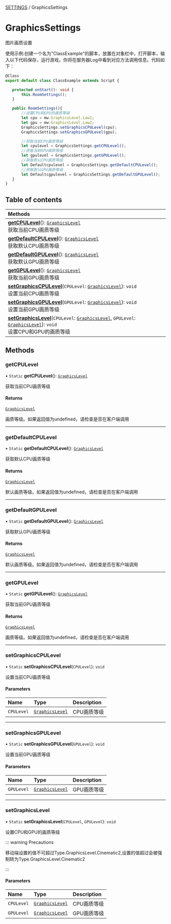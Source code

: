 [SETTINGS](../groups/Core.SETTINGS.md) / GraphicsSettings

# GraphicsSettings <Badge type="tip" text="Class" /> <Score text="GraphicsSettings" />

图片画质设置

使用示例:创建一个名为"ClassExample"的脚本，放置在对象栏中，打开脚本，输入以下代码保存，运行游戏，你将在服务器Log中看到对应方法调用信息。代码如下：
```ts
@Class
export default class ClassExample extends Script {

   protected onStart(): void {
       this.RoomSettings();
   }

   public RoomSettings(){
       //设置CPU和GPU的画质等级
       let cpu = mw.GraphicsLevel.Low1;
       let gpu = mw.GraphicsLevel.Low2;
       GraphicsSettings.setGraphicsCPULevel(cpu);
       GraphicsSettings.setGraphicsGPULevel(gpu);

       //获取当前CPU画质等级
       let cpulevel = GraphicsSettings.getCPULevel();
       //获取当前GPU画质等级
       let gpulevel = GraphicsSettings.getGPULevel();
       //获取默认CPU画质等级
       let Defaultcpulevel = GraphicsSettings.getDefaultCPULevel();
       //获取默认GPU画质等级
       let Defaultcgpulevel = GraphicsSettings.getDefaultGPULevel();
   }
}
```

## Table of contents

| Methods |
| :-----|
| **[getCPULevel](mw.GraphicsSettings.md#getcpulevel)**(): [`GraphicsLevel`](../enums/mw.GraphicsLevel.md) <br> 获取当前CPU画质等级|
| **[getDefaultCPULevel](mw.GraphicsSettings.md#getdefaultcpulevel)**(): [`GraphicsLevel`](../enums/mw.GraphicsLevel.md) <br> 获取默认CPU画质等级|
| **[getDefaultGPULevel](mw.GraphicsSettings.md#getdefaultgpulevel)**(): [`GraphicsLevel`](../enums/mw.GraphicsLevel.md) <br> 获取默认GPU画质等级|
| **[getGPULevel](mw.GraphicsSettings.md#getgpulevel)**(): [`GraphicsLevel`](../enums/mw.GraphicsLevel.md) <br> 获取当前GPU画质等级|
| **[setGraphicsCPULevel](mw.GraphicsSettings.md#setgraphicscpulevel)**(`CPULevel`: [`GraphicsLevel`](../enums/mw.GraphicsLevel.md)): `void` <br> 设置当前CPU画质等级|
| **[setGraphicsGPULevel](mw.GraphicsSettings.md#setgraphicsgpulevel)**(`GPULevel`: [`GraphicsLevel`](../enums/mw.GraphicsLevel.md)): `void` <br> 设置当前GPU画质等级|
| **[setGraphicsLevel](mw.GraphicsSettings.md#setgraphicslevel)**(`CPULevel`: [`GraphicsLevel`](../enums/mw.GraphicsLevel.md), `GPULevel`: [`GraphicsLevel`](../enums/mw.GraphicsLevel.md)): `void` <br> 设置CPU和GPU的画质等级|

## Methods

### getCPULevel <Score text="getCPULevel" /> 

• `Static` **getCPULevel**(): [`GraphicsLevel`](../enums/mw.GraphicsLevel.md) <Badge type="tip" text="client" />

获取当前CPU画质等级


#### Returns

[`GraphicsLevel`](../enums/mw.GraphicsLevel.md)

画质等级。如果返回值为undefined，请检查是否在客户端调用

___

### getDefaultCPULevel <Score text="getDefaultCPULevel" /> 

• `Static` **getDefaultCPULevel**(): [`GraphicsLevel`](../enums/mw.GraphicsLevel.md) <Badge type="tip" text="client" />

获取默认CPU画质等级


#### Returns

[`GraphicsLevel`](../enums/mw.GraphicsLevel.md)

默认画质等级。如果返回值为undefined，请检查是否在客户端调用

___

### getDefaultGPULevel <Score text="getDefaultGPULevel" /> 

• `Static` **getDefaultGPULevel**(): [`GraphicsLevel`](../enums/mw.GraphicsLevel.md) <Badge type="tip" text="client" />

获取默认GPU画质等级


#### Returns

[`GraphicsLevel`](../enums/mw.GraphicsLevel.md)

默认画质等级。如果返回值为undefined，请检查是否在客户端调用

___

### getGPULevel <Score text="getGPULevel" /> 

• `Static` **getGPULevel**(): [`GraphicsLevel`](../enums/mw.GraphicsLevel.md) <Badge type="tip" text="client" />

获取当前GPU画质等级


#### Returns

[`GraphicsLevel`](../enums/mw.GraphicsLevel.md)

画质等级。如果返回值为undefined，请检查是否在客户端调用

___

### setGraphicsCPULevel <Score text="setGraphicsCPULevel" /> 

• `Static` **setGraphicsCPULevel**(`CPULevel`): `void` <Badge type="tip" text="client" />

设置当前CPU画质等级


#### Parameters

| Name | Type | Description |
| :------ | :------ | :------ |
| `CPULevel` | [`GraphicsLevel`](../enums/mw.GraphicsLevel.md) | CPU画质等级 |


___

### setGraphicsGPULevel <Score text="setGraphicsGPULevel" /> 

• `Static` **setGraphicsGPULevel**(`GPULevel`): `void` <Badge type="tip" text="client" />

设置当前GPU画质等级


#### Parameters

| Name | Type | Description |
| :------ | :------ | :------ |
| `GPULevel` | [`GraphicsLevel`](../enums/mw.GraphicsLevel.md) | GPU画质等级 |


___

### setGraphicsLevel <Score text="setGraphicsLevel" /> 

• `Static` **setGraphicsLevel**(`CPULevel`, `GPULevel`): `void` <Badge type="tip" text="client" />

设置CPU和GPU的画质等级


::: warning Precautions

移动端设置的值不可超过Type.GraphicsLevel.Cinematic2,设置的值超过会被强制转为Type.GraphicsLevel.Cinematic2

:::

#### Parameters

| Name | Type | Description |
| :------ | :------ | :------ |
| `CPULevel` | [`GraphicsLevel`](../enums/mw.GraphicsLevel.md) | CPU画质等级 |
| `GPULevel` | [`GraphicsLevel`](../enums/mw.GraphicsLevel.md) | GPU画质等级 |


